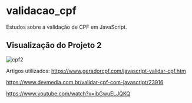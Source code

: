 # validacao_cpf
Estudos sobre a validação de CPF em JavaScript. 

## Visualização do Projeto 2
![cpf2](https://user-images.githubusercontent.com/54823595/119719143-cf4b4b00-be3e-11eb-9569-4cb925b5079f.gif)


Artigos utilizados:
https://www.geradorcpf.com/javascript-validar-cpf.htm 

https://www.devmedia.com.br/validar-cpf-com-javascript/23916

https://www.youtube.com/watch?v=ibGwuELJQKQ

